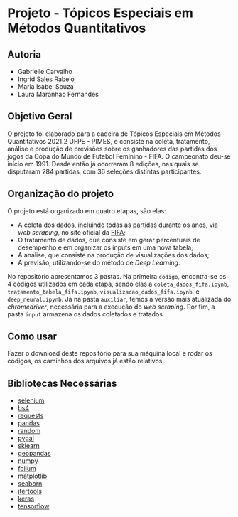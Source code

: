 # Projeto - Tópicos Especiais em Métodos Quantitativos

## Autoria 
- Gabrielle Carvalho
- Ingrid Sales Rabelo
- Maria Isabel Souza
- Laura Maranhão Fernandes

## Objetivo Geral
O projeto foi elaborado para a cadeira de Tópicos Especiais em Métodos Quantitativos 2021.2 UFPE - PIMES, e consiste na coleta, tratamento, análise e produção de previsões sobre os ganhadores das partidas dos jogos da Copa do Mundo de Futebol Feminino - FIFA. O campeonato deu-se início  em 1991. Desde então já ocorreram 8 edições,  nas quais se disputaram 284 partidas, com 36 seleções distintas participantes.

## Organização do projeto
O projeto está organizado em quatro etapas, são elas:
 - A coleta dos dados, incluindo todas as partidas durante os anos, via _web scraping_, no site oficial da [FIFA](https://www.fifa.com/fifaplus/en/tournaments/womens/womensworldcup/); 
 - O tratamento de dados, que consiste em gerar percentuais de desempenho e em organizar os inputs em uma nova tabela; 
 - A análise, que consiste na produção de visualizações dos dados;
 - A previsão, utilizando-se do método de _Deep Learning_.

 No repositório apresentamos 3 pastas. Na primeira `código`, encontra-se os 4 códigos utilizados em cada etapa, sendo elas a `coleta_dados_fifa.ipynb`, `tratamento_tabela_fifa.ipynb`, `visualizacao_dados_fifa.ipynb`, e `deep_neural.ipynb`. Já na pasta `auxiliar`, temos a versão mais atualizada do _chromedriver_, necessária para a execução do _web scraping_. Por fim, a pasta `input` armazena os dados coletados e tratados.
 
## Como usar
Fazer o download deste repositório para sua máquina local e rodar os códigos, os caminhos dos arquivos já estão relativos.

## Bibliotecas Necessárias
- [selenium](https://pypi.org/project/selenium/)
- [bs4](https://pypi.org/project/bs4/)
- [requests](https://pypi.org/project/requests/)
- [pandas](https://pypi.org/project/pandas/)
- [random](https://docs.python.org/3/library/random.html)
- [pygal](https://pypi.org/project/pygal/)
- [sklearn](https://pypi.org/project/sklearn/)
- [geopandas](https://pypi.org/project/geopandas/)
- [numpy](https://pypi.org/project/numpy/)
- [folium](https://pypi.org/project/folium/)
- [matplotlib](https://pypi.org/project/matplotlib/)
- [seaborn](https://pypi.org/project/seaborn/)
- [itertools](https://docs.python.org/3/library/itertools.html)
- [keras](https://pypi.org/project/keras/)
- [tensorflow](https://pypi.org/project/tensorflow/)


 
